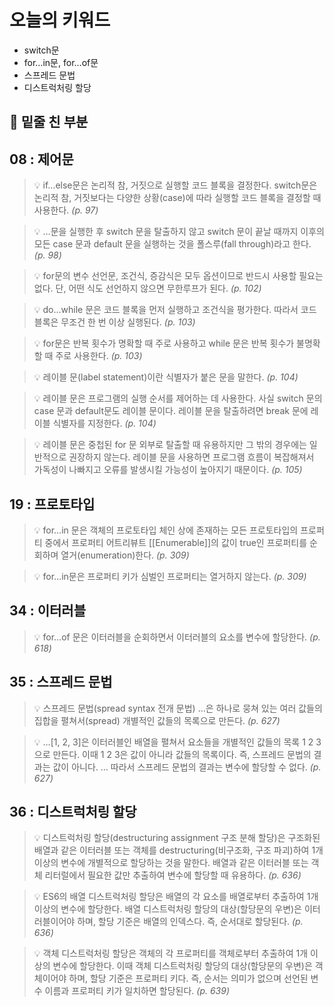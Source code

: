 # 오늘의 키워드

- switch문
- for…in문, for…of문
- 스프레드 문법
- 디스트럭처링 할당

## 📝 밑줄 친 부분

## 08 : 제어문


>💡 if…else문은 논리적 참, 거짓으로 실행할 코드 블록을 결정한다. switch문은 논리적 참, 거짓보다는 다양한 상황(case)에 따라 실행할 코드 블록을 결정할 때 사용한다. *(p. 97)*




>💡 …문을 실행한 후 switch 문을 탈출하지 않고 switch 문이 끝날 때까지 이후의 모든 case 문과 default 문을 실행하는 것을 폴스루(fall through)라고 한다. *(p. 98)*




>💡 for문의 변수 선언문, 조건식, 증감식은 모두 옵션이므로 반드시 사용할 필요는 없다. 단, 어떤 식도 선언하지 않으면 무한루프가 된다. *(p. 102)*




>💡 do…while 문은 코드 블록을 먼저 실행하고 조건식을 평가한다. 따라서 코드 블록은 무조건 한 번 이상 실행된다. *(p. 103)*




>💡 for문은 반복 횟수가 명확할 때 주로 사용하고 while 문은 반복 횟수가 불명확할 때 주로 사용한다. *(p. 103)*




>💡 레이블 문(label statement)이란 식별자가 붙은 문을 말한다. *(p. 104)*




>💡 레이블 문은 프로그램의 실행 순서를 제어하는 데 사용한다. 사실 switch 문의 case 문과 default문도 레이블 문이다. 레이블 문을 탈출하려면 break 문에 레이블 식별자를 지정한다. *(p. 104)*




>💡 레이블 문은 중첩된 for 문 외부로 탈출할 때 유용하지만 그 밖의 경우에는 일반적으로 권장하지 않는다. 레이블 문을 사용하면 프로그램 흐름이 복잡해져서 가독성이 나빠지고 오류를 발생시킬 가능성이 높아지기 때문이다. *(p. 105)*



## 19 : 프로토타입


>💡 for…in 문은 객체의 프로토타입 체인 상에 존재하는 모든 프로토타입의 프로퍼티 중에서 프로퍼티 어트리뷰트 [[Enumerable]]의 값이 true인 프로퍼티를 순회하며 열거(enumeration)한다. *(p. 309)*




>💡 for…in문은 프로퍼티 키가 심벌인 프로퍼티는 열거하지 않는다. *(p. 309)*



## 34 : 이터러블


>💡 for…of 문은 이터러블을 순회하면서 이터러블의 요소를 변수에 할당한다. *(p. 618)*



## 35 : 스프레드 문법


>💡 스프레드 문법(spread syntax 전개 문법) …은 하나로 뭉쳐 있는 여러 값들의 집합을 펼쳐서(spread) 개별적인 값들의 목록으로 만든다. *(p. 627)*




>💡 …[1, 2, 3]은 이터러블인 배열을 펼쳐서 요소들을 개별적인 값들의 목록 1 2 3으로 만든다. 이때 1 2 3은 값이 아니라 값들의 목록이다. 즉, 스프레드 문법의 결과는 값이 아니다.  … 따라서 스프레드 문법의 결과는 변수에 할당할 수 없다. *(p. 627)*



## 36 : 디스트럭처링 할당


>💡 디스트럭처링 할당(destructuring assignment 구조 분해 할당)은 구조화된 배열과 같은 이터러블 또는 객체를 destructuring(비구조화, 구조 파괴)하여 1개 이상의 변수에 개별적으로 할당하는 것을 말한다. 배열과 같은 이터러블 또는 객체 리터럴에서 필요한 값만 추출하여 변수에 할당할 때 유용하다. *(p. 636)*




>💡 ES6의 배열 디스트럭처링 할당은 배열의 각 요소를 배열로부터 추출하여 1개 이상의 변수에 할당한다. 배열 디스트럭처링 할당의 대상(할당문의 우변)은 이터러블이어야 하며, 할당 기준은 배열의 인덱스다. 즉, 순서대로 할당된다. *(p. 636)*




>💡 객체 디스트럭처링 할당은 객체의 각 프로퍼티를 객체로부터 추출하여 1개 이상의 변수에 할당한다. 이때 객체 디스트럭처링 할당의 대상(할당문의 우변)은 객체이어야 하며, 할당 기준은 프로퍼티 키다. 즉, 순서는 의미가 없으며 선언된 변수 이름과 프로퍼티 키가 일치하면 할당된다. *(p. 639)*

